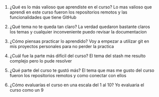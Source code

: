 1. ¿Qué es lo más valioso que aprendiste en el curso?
Lo mas valioso que aprendi en este curso fueron los repositorios remotos y las funcionalidades que tiene GitHub

2. ¿Qué tema no te queda tan claro?
La verdad quedaron bastante claros los temas y cualquier inconveniente puedo revisar la documentacion

3. ¿Cómo piensas practicar lo aprendido?
Voy a empezar a utilizar git en mis proyectos personales para no perder la practica

4. ¿Cuál fue la parte más difícil del curso?
El tema del stash me resulto complejo pero lo pude resolver

5. ¿Qué parte del curso te gustó más?
El tema que mas me gusto del curso fueron los repositorios remotos y como conectar con ellos

6. ¿Cómo evaluarías el curso en una escala del 1 al 10?
Yo evaluaria el curso como un 9